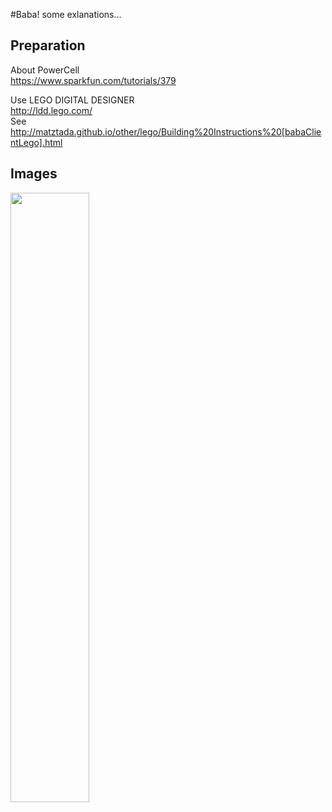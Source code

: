 #Baba!
some exlanations...  

## Preparation
About PowerCell  
<https://www.sparkfun.com/tutorials/379>

Use LEGO DIGITAL DESIGNER  
<http://ldd.lego.com/>  
See <http://matztada.github.io/other/lego/Building%20Instructions%20[babaClientLego].html>

## Images

<a><img src="https://matztada.github.io/images/logo.jpg" alt="" width=50%></a>  